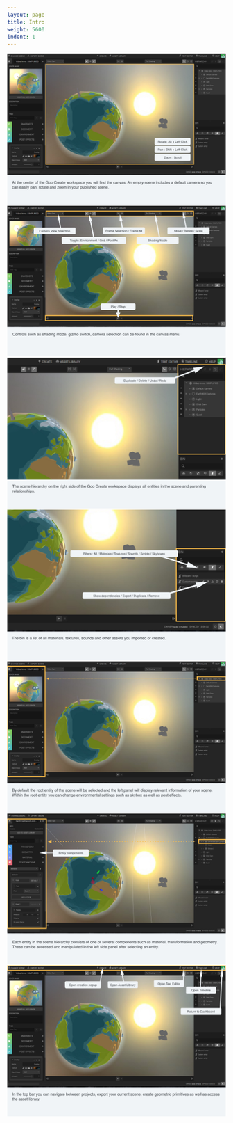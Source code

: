 ```yaml
---
layout: page
title: Intro
weight: 5600
indent: 1
---
```


<img src="Intro-storyboard.001.jpg" />
<img src="Intro-storyboard.002.jpg" />
<img src="Intro-storyboard.003.jpg" />
<img src="Intro-storyboard.004.jpg" />
<img src="Intro-storyboard.005.jpg" />
<img src="Intro-storyboard.006.jpg" />
<img src="Intro-storyboard.007.jpg" />